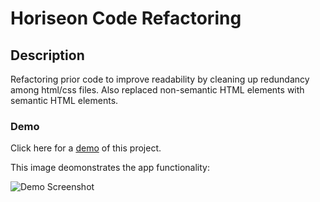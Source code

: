# Horiseon Code Refactoring

## Description
Refactoring prior code to improve readability by cleaning up redundancy among html/css files.  Also replaced non-semantic HTML elements with semantic HTML elements.

### Demo
Click here for a [demo](https://github.com/Scott7710/HoriseonRefactoring) of this project.

This image deomonstrates the app functionality:

![Demo Screenshot](./assets/images/screenShotApp.png "app demo screenshot")